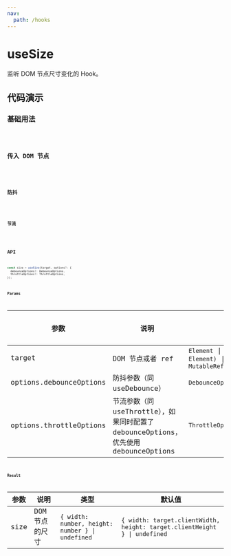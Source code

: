 ```yaml
---
nav:
  path: /hooks
---
```


# useSize

监听 DOM 节点尺寸变化的 Hook。

## 代码演示

### 基础用法

<code src="./demo/demo1.tsx" />

### 传入 DOM 节点

<code src="./demo/demo2.tsx" />

### 防抖

<code src="./demo/demo3.tsx" />

### 节流

<code src="./demo/demo4.tsx" />

## API

```typescript
const size = useSize(target, options?: {
  debounceOptions?: DebounceOptions,
  throttleOptions?: ThrottleOptions,
});
```

### Params

| 参数                    | 说明                                                                                 | 类型                                                          | 默认值 |
| ----------------------- | ------------------------------------------------------------------------------------ | ------------------------------------------------------------- | ------ |
| target                  | DOM 节点或者 ref                                                                     | `Element` \| `(() => Element)` \| `MutableRefObject<Element>` | -      |
| options.debounceOptions | 防抖参数（同 useDebounce）                                                           | `DebounceOptions`                                             | -      |
| options.throttleOptions | 节流参数（同 useThrottle），如果同时配置了 debounceOptions，优先使用 debounceOptions | `ThrottleOptions`                                             | -      |

### Result

| 参数 | 说明           | 类型                                             | 默认值                                                                    |
| ---- | -------------- | ------------------------------------------------ | ------------------------------------------------------------------------- |
| size | DOM 节点的尺寸 | `{ width: number, height: number } \| undefined` | `{ width: target.clientWidth, height: target.clientHeight } \| undefined` |
